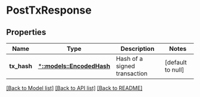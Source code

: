 # PostTxResponse

## Properties
Name | Type | Description | Notes
------------ | ------------- | ------------- | -------------
**tx_hash** | [***::models::EncodedHash**](EncodedHash.md) | Hash of a signed transaction | [default to null]

[[Back to Model list]](../README.md#documentation-for-models) [[Back to API list]](../README.md#documentation-for-api-endpoints) [[Back to README]](../README.md)


